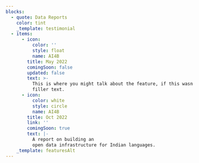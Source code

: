 ```yaml
---
blocks:
  - quote: Data Reports
    color: tint
    _template: testimonial
  - items:
      - icon:
          color: ''
          style: float
          name: AI4B
        title: May 2022
        comingSoon: false
        updated: false
        text: >-
          This is where you might talk about the feature, if this wasn't just
          filler text.
      - icon:
          color: white
          style: circle
          name: AI4B
        title: Oct 2022
        link: ''
        comingSoon: true
        text: |-
          A report on building an
          open data infrastructure for Indian languages.
    _template: featuresAlt
---
```


